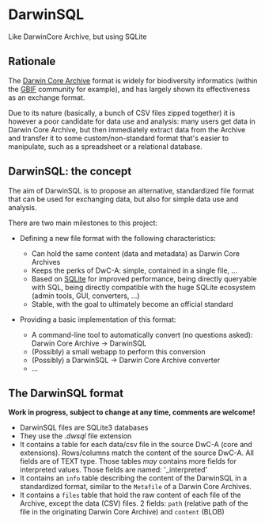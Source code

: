 # DarwinSQL
Like DarwinCore Archive, but using SQLite

## Rationale

The [Darwin Core Archive](https://en.wikipedia.org/wiki/Darwin_Core_Archive) format is widely for biodiversity
informatics (within the [GBIF](http://www.gbif.org) community for example), and has largely shown its effectiveness
as an exchange format.

Due to its nature (basically, a bunch of CSV files zipped together) it is however a poor candidate for data use and
analysis: many users get data in Darwin Core Archive, but then immediately extract data from the Archive and transfer it
to some custom/non-standard format that's easier to manipulate, such as a spreadsheet or a relational database.

## DarwinSQL: the concept

The aim of DarwinSQL is to propose an alternative, standardized file format that can be used for exchanging data,
but also for simple data use and analysis.

There are two main milestones to this project:

   - Defining a new file format with the following characteristics:
        - Can hold the same content (data and metadata) as Darwin Core Archives
        - Keeps the perks of DwC-A: simple, contained in a single file, ...
        - Based on [SQLite](https://www.sqlite.org/) for improved performance, being directly queryable with SQL, being 
        directly compatible with the huge SQLite ecosystem (admin tools, GUI, converters, ...)
        - Stable, with the goal to ultimately become an official standard
        
   - Providing a basic implementation of this format:
        - A command-line tool to automatically convert (no questions asked): Darwin Core Archive -> DarwinSQL
        - (Possibly) a small webapp to perform this conversion
        - (Possibly) a DarwinSQL -> Darwin Core Archive converter
        - ...

## The DarwinSQL format

**Work in progress, subject to change at any time, comments are welcome!**

- DarwinSQL files are SQLite3 databases
- They use the *.dwsql* file extension
- It contains a table for each data/csv file in the source DwC-A (core and extensions). Rows/columns match the content 
of the source DwC-A. All fields are of TEXT type. Those tables *may* contains more fields for interpreted values. Those
fields are named: '<initialfieldname>_interpreted'
- It contains an `info` table describing the content of the DarwinSQL in a standardized format, similar to the 
`Metafile` of a Darwin Core Archives.
- It contains a `files` table that hold the raw content of each file of the Archive, except the data (CSV) files. 2 fields:
`path` (relative path of the file in the originating Darwin Core Archive) and `content` (BLOB)
  